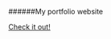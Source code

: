 ######My portfolio website

[Check it out!](https://rawgit.com/jeffbell9/Website/master/index.html) 